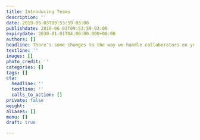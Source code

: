 ```yaml
---
title: Introducing Teams
description: ''
date: 2019-06-03T09:53:59-03:00
publishdate: 2019-06-03T09:53:59-03:00
expirydate: 2030-01-01T04:00:00.000+00:00
authors: []
headline: There's some changes to the way we handle collaborators on your site.
textline: ''
images: []
photo_credit: ''
categories: []
tags: []
cta:
  headline: ''
  textline: ''
  calls_to_action: []
private: false
weight: 
aliases: []
menu: []
draft: true

---
```

